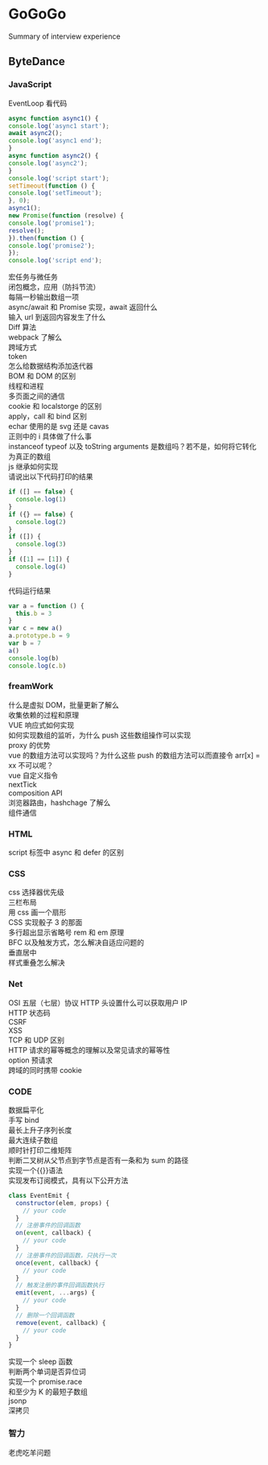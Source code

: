 # GoGoGo

Summary of interview experience

## ByteDance

### JavaScript

EventLoop 看代码

```javaScript
async function async1() {
console.log('async1 start');
await async2();
console.log('async1 end');
}
async function async2() {
console.log('async2');
}
console.log('script start');
setTimeout(function () {
console.log('setTimeout');
}, 0);
async1();
new Promise(function (resolve) {
console.log('promise1');
resolve();
}).then(function () {
console.log('promise2');
});
console.log('script end');
```

宏任务与微任务  
闭包概念，应用（防抖节流）  
每隔一秒输出数组一项  
async/await 和 Promise 实现，await 返回什么  
输入 url 到返回内容发生了什么  
Diff 算法  
webpack 了解么  
跨域方式  
token  
怎么给数据结构添加迭代器  
BOM 和 DOM 的区别  
线程和进程  
多页面之间的通信  
cookie 和 localstorge 的区别  
apply，call 和 bind 区别  
echar 使用的是 svg 还是 cavas  
正则中的 i 具体做了什么事  
instanceof typeof 以及 toString
arguments 是数组吗？若不是，如何将它转化为真正的数组  
js 继承如何实现  
请说出以下代码打印的结果

```javascript
if ([] == false) {
  console.log(1)
}
if ({} == false) {
  console.log(2)
}
if ([]) {
  console.log(3)
}
if ([1] == [1]) {
  console.log(4)
}
```

代码运行结果

```javascript
var a = function () {
  this.b = 3
}
var c = new a()
a.prototype.b = 9
var b = 7
a()
console.log(b)
console.log(c.b)
```

### freamWork

什么是虚拟 DOM，批量更新了解么  
收集依赖的过程和原理  
VUE 响应式如何实现  
如何实现数组的监听，为什么 push 这些数组操作可以实现  
proxy 的优势  
vue 的数组方法可以实现吗？为什么这些 push 的数组方法可以而直接令 arr[x] = xx 不可以呢？  
vue 自定义指令  
nextTick  
composition API  
浏览器路由，hashchage 了解么  
组件通信

### HTML

script 标签中 async 和 defer 的区别

### CSS

css 选择器优先级  
三栏布局  
用 css 画一个扇形  
CSS 实现骰子 3 的那面  
多行超出显示省略号
rem 和 em 原理  
BFC 以及触发方式，怎么解决自适应问题的  
垂直居中  
样式重叠怎么解决

### Net

OSI 五层（七层）协议
HTTP 头设置什么可以获取用户 IP  
HTTP 状态码  
CSRF  
XSS  
TCP 和 UDP 区别  
HTTP 请求的幂等概念的理解以及常见请求的幂等性  
option 预请求  
跨域的同时携带 cookie

### CODE

数据扁平化  
手写 bind  
最长上升子序列长度  
最大连续子数组  
顺时针打印二维矩阵  
判断二叉树从父节点到字节点是否有一条和为 sum 的路径  
实现一个{{}}语法  
实现发布订阅模式，具有以下公开方法

```javascript
class EventEmit {
  constructor(elem, props) {
    // your code
  }
  // 注册事件的回调函数
  on(event, callback) {
    // your code
  }
  // 注册事件的回调函数，只执行一次
  once(event, callback) {
    // your code
  }
  // 触发注册的事件回调函数执行
  emit(event, ...args) {
    // your code
  }
  // 删除一个回调函数
  remove(event, callback) {
    // your code
  }
}
```

实现一个 sleep 函数  
判断两个单词是否异位词  
实现一个 promise.race  
和至少为 K 的最短子数组  
jsonp  
深拷贝

### 智力

老虎吃羊问题
